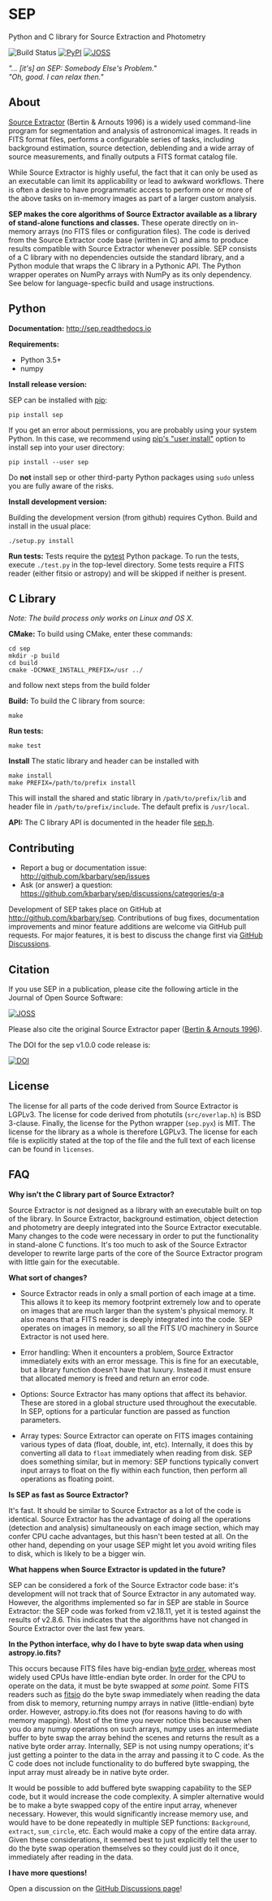 SEP
===

Python and C library for Source Extraction and Photometry

![Build Status](https://github.com/kbarbary/sep/workflows/Python%20package/badge.svg)
[![PyPI](https://img.shields.io/pypi/v/sep.svg)](https://pypi.python.org/pypi/sep)
[![JOSS](http://joss.theoj.org/papers/10.21105/joss.00058/status.svg)](http://dx.doi.org/10.21105/joss.00058)

*"... [it's] an SEP: Somebody Else's Problem."  
"Oh, good. I can relax then."*


About
-----

[Source Extractor](http://www.astromatic.net/software/sextractor)
(Bertin & Arnouts 1996) is a widely used
command-line program for segmentation and analysis of astronomical
images. It reads in FITS format files, performs a configurable series
of tasks, including background estimation, source detection,
deblending and a wide array of source measurements, and finally
outputs a FITS format catalog file.

While Source Extractor is highly useful, the fact that it can only be
used as an executable can limit its applicability or lead to awkward
workflows. There is often a desire to have programmatic access to
perform one or more of the above tasks on in-memory images as part of
a larger custom analysis.

**SEP makes the core algorithms of Source Extractor available as a
library of stand-alone functions and classes.** These operate directly
on in-memory arrays (no FITS files or configuration files).  The code
is derived from the Source Extractor code base (written in C) and aims
to produce results compatible with Source Extractor whenever possible.
SEP consists of a C library with no dependencies outside the standard
library, and a Python module that wraps the C library in a Pythonic
API. The Python wrapper operates on NumPy arrays with NumPy as its
only dependency. See below for language-specfic build and usage
instructions.


Python
------

**Documentation:** http://sep.readthedocs.io

**Requirements:**

- Python 3.5+
- numpy

**Install release version:**

SEP can be installed with [pip](https://pip.pypa.io):

```
pip install sep
```

If you get an error about permissions, you are probably using your
system Python. In this case, we recommend using [pip's "user
install"](https://pip.pypa.io/en/latest/user_guide/#user-installs)
option to install sep into your user directory:

```
pip install --user sep
```

Do **not** install sep or other third-party Python packages using
`sudo` unless you are fully aware of the risks.


**Install development version:**

Building the development version (from github) requires Cython.
Build and install in the usual place:

```
./setup.py install
```

**Run tests:** Tests require the [pytest](http://pytest.org) Python
package. To run the tests, execute `./test.py` in the top-level
directory. Some tests require a FITS reader (either fitsio or astropy)
and will be skipped if neither is present.


C Library
---------

_Note: The build process only works on Linux and OS X._

**CMake:** To build using CMake, enter these commands:

```
cd sep
mkdir -p build
cd build
cmake -DCMAKE_INSTALL_PREFIX=/usr ../
```
and follow next steps from the build folder

**Build:** To build the C library from source:

```
make
```

**Run tests:**

```
make test
```

**Install** The static library and header can be installed with

```
make install
make PREFIX=/path/to/prefix install
```

This will install the shared and static library in `/path/to/prefix/lib`
and header file in `/path/to/prefix/include`. The default prefix is
`/usr/local`.

**API:** The C library API is documented in the header file
[sep.h](src/sep.h).


Contributing
------------

- Report a bug or documentation issue: http://github.com/kbarbary/sep/issues
- Ask (or answer) a question: https://github.com/kbarbary/sep/discussions/categories/q-a

Development of SEP takes place on GitHub at
http://github.com/kbarbary/sep.  Contributions of bug fixes,
documentation improvements and minor feature additions are welcome via
GitHub pull requests. For major features, it is best to discuss the change first
via [GitHub Discussions](https://github.com/kbarbary/sep/discussions/).


Citation
--------

If you use SEP in a publication, please cite the following article in the Journal of Open Source Software:

[![JOSS](http://joss.theoj.org/papers/10.21105/joss.00058/status.svg)](http://dx.doi.org/10.21105/joss.00058)

Please also cite the original Source Extractor paper ([Bertin & Arnouts
1996](http://adsabs.harvard.edu/abs/1996A%26AS..117..393B)).

The DOI for the sep v1.0.0 code release is:

[![DOI](https://zenodo.org/badge/doi/10.5281/zenodo.159035.svg)](http://dx.doi.org/10.5281/zenodo.159035)

License
-------

The license for all parts of the code derived from Source Extractor is
LGPLv3. The license for code derived from photutils (`src/overlap.h`)
is BSD 3-clause. Finally, the license for the Python wrapper
(`sep.pyx`) is MIT. The license for the library as a whole is
therefore LGPLv3. The license for each file is explicitly stated at
the top of the file and the full text of each license can be found in
`licenses`.


FAQ
---

**Why isn't the C library part of Source Extractor?**

Source Extractor is *not* designed as a library with an
executable built on top of the library. In Source Extractor, background
estimation, object detection and photometry are deeply integrated into the
Source Extractor executable. Many changes to the code were necessary in
order to put the functionality in stand-alone C functions. It's too much
to ask of the Source Extractor developer to rewrite large parts of the 
core of the Source Extractor program with little gain for the executable.

**What sort of changes?**

- Source Extractor reads in only a small portion of each image at a
  time.  This allows it to keep its memory footprint extremely low and
  to operate on images that are much larger than the system's physical
  memory. It also means that a FITS reader is deeply integrated into
  the code.  SEP operates on images in memory, so all the FITS I/O
  machinery in Source Extractor is not used here.

- Error handling: When it encounters a problem, Source Extractor
  immediately exits with an error message. This is fine for an
  executable, but a library function doesn't have that luxury. Instead
  it must ensure that allocated memory is freed and return an error
  code.

- Options: Source Extractor has many options that affect its behavior. These
  are stored in a global structure used throughout the executable. In SEP,
  options for a particular function are passed as function parameters.

- Array types: Source Extractor can operate on FITS images containing various
  types of data (float, double, int, etc). Internally, it does this by
  converting all data to `float` immediately when reading from disk.
  SEP does something similar, but in memory: SEP functions typically convert
  input arrays to float on the fly within each function, then perform
  all operations as floating point.

**Is SEP as fast as Source Extractor?**

It's fast. It should be similar to Source Extractor as a lot of the code
is identical. Source Extractor has the advantage of doing all the
operations (detection and analysis) simultaneously on each image
section, which may confer CPU cache advantages, but this hasn't been
tested at all. On the other hand, depending on your usage SEP might
let you avoid writing files to disk, which is likely to be a bigger
win.

**What happens when Source Extractor is updated in the future?**

SEP can be considered a fork of the Source Extractor code base: it's
development will not track that of Source Extractor in any automated
way. However, the algorithms implemented so far in SEP are stable in
Source Extractor: the SEP code was forked from v2.18.11, yet it is tested
against the results of v2.8.6. This indicates that the algorithms have
not changed in Source Extractor over the last few years.

**In the Python interface, why do I have to byte swap data when using
astropy.io.fits?**

This occurs because FITS files have big-endian [byte
order](http://en.wikipedia.org/wiki/Endianness), whereas most widely
used CPUs have little-endian byte order. In order for the CPU to
operate on the data, it must be byte swapped at *some point.* Some
FITS readers such as [fitsio](http://github.com/esheldon/fitsio) do
the byte swap immediately when reading the data from disk to memory,
returning numpy arrays in native (little-endian) byte order. However,
astropy.io.fits does not (for reasons having to do with memory
mapping). Most of the time you never notice this because when you do
any numpy operations on such arrays, numpy uses an intermediate buffer
to byte swap the array behind the scenes and returns the result as a
native byte order array. Internally, SEP is not using numpy
operations; it's just getting a pointer to the data in the array and
passing it to C code. As the C code does not include functionality to
do buffered byte swapping, the input array must already be in native
byte order.

It would be possible to add buffered byte swapping capability to the
SEP code, but it would increase the code complexity. A simpler
alternative would be to make a byte swapped copy of the entire input
array, whenever necessary. However, this would significantly increase
memory use, and would have to be done repeatedly in multiple SEP
functions: `Background`, `extract`, `sum_circle`, etc. Each would make
a copy of the entire data array. Given these considerations, it seemed
best to just explicitly tell the user to do the byte swap operation
themselves so they could just do it once, immediately after reading in
the data.

**I have more questions!**

Open a discussion on the [GitHub Discussions page](https://github.com/kbarbary/sep/discussions/categories/q-a)!
